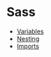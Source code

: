 # Sass

- [Variables](/sass/variables.md)
- [Nesting](/sass/nesting.md)
- [Imports](/sass/imports.md)